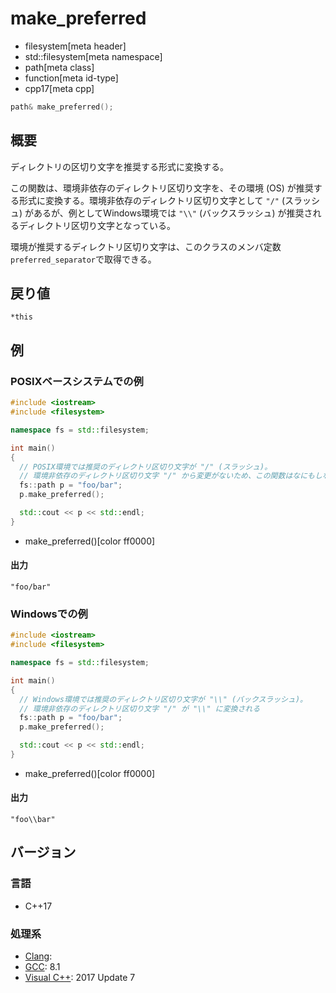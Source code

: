 # make_preferred
* filesystem[meta header]
* std::filesystem[meta namespace]
* path[meta class]
* function[meta id-type]
* cpp17[meta cpp]

```cpp
path& make_preferred();
```

## 概要
ディレクトリの区切り文字を推奨する形式に変換する。

この関数は、環境非依存のディレクトリ区切り文字を、その環境 (OS) が推奨する形式に変換する。環境非依存のディレクトリ区切り文字として `"/"` (スラッシュ) があるが、例としてWindows環境では `"\\"` (バックスラッシュ) が推奨されるディレクトリ区切り文字となっている。

環境が推奨するディレクトリ区切り文字は、このクラスのメンバ定数`preferred_separator`で取得できる。


## 戻り値
`*this`


## 例
### POSIXベースシステムでの例
```cpp example
#include <iostream>
#include <filesystem>

namespace fs = std::filesystem;

int main()
{
  // POSIX環境では推奨のディレクトリ区切り文字が "/" (スラッシュ)。
  // 環境非依存のディレクトリ区切り文字 "/" から変更がないため、この関数はなにもしない
  fs::path p = "foo/bar";
  p.make_preferred();

  std::cout << p << std::endl;
}
```
* make_preferred()[color ff0000]

#### 出力
```
"foo/bar"
```


### Windowsでの例
```cpp example
#include <iostream>
#include <filesystem>

namespace fs = std::filesystem;

int main()
{
  // Windows環境では推奨のディレクトリ区切り文字が "\\" (バックスラッシュ)。
  // 環境非依存のディレクトリ区切り文字 "/" が "\\" に変換される
  fs::path p = "foo/bar";
  p.make_preferred();

  std::cout << p << std::endl;
}
```
* make_preferred()[color ff0000]

#### 出力
```
"foo\\bar"
```


## バージョン
### 言語
- C++17

### 処理系
- [Clang](/implementation.md#clang):
- [GCC](/implementation.md#gcc): 8.1
- [Visual C++](/implementation.md#visual_cpp): 2017 Update 7
